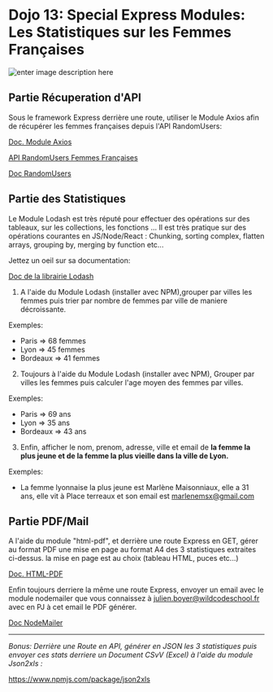 # Dojo 13: Special Express Modules: Les Statistiques sur les Femmes Françaises

![enter image description here](https://amandeepmittal.gallerycdn.vsassets.io/extensions/amandeepmittal/expressjs/2.0.0/1509881293872/Microsoft.VisualStudio.Services.Icons.Default)

## Partie Récuperation d'API

Sous le framework Express derrière une route, utiliser le Module Axios afin de récupérer les femmes françaises depuis l'API RandomUsers:

[Doc. Module Axios](https://www.npmjs.com/package/axios)

[API RandomUsers Femmes Françaises](https://randomuser.me/api/?results=500&gender=female&nat=fr)

[Doc RandomUsers](https://randomuser.me/)

## Partie des Statistiques

Le Module Lodash est très réputé pour effectuer des opérations sur des tableaux, sur les collections, les fonctions ...
Il est très pratique sur des opérations courantes en JS/Node/React : Chunking, sorting complex, flatten arrays, grouping by, merging by function etc...

Jettez un oeil sur sa documentation:

[Doc de la librairie Lodash](https://lodash.com/)

1.  A l'aide du Module Lodash (installer avec NPM),grouper par villes les femmes puis trier par nombre de femmes par ville de maniere décroissante.

Exemples:

* Paris => 68 femmes
* Lyon => 45 femmes
* Bordeaux => 41 femmes

2.  Toujours à l'aide du Module Lodash (installer avec NPM), Grouper par villes les femmes puis calculer l'age moyen des femmes par villes.

Exemples:

* Paris => 69 ans
* Lyon => 35 ans
* Bordeaux => 43 ans

3.  Enfin, afficher le nom, prenom, adresse, ville et email de **la femme la plus jeune et de la femme la plus vieille dans la ville de Lyon.**

Exemples:

* La femme lyonnaise la plus jeune est Marlène Maisonniaux, elle a 31 ans, elle vit à Place terreaux et son email est marlenemsx@gmail.com

## Partie PDF/Mail

A l'aide du module "html-pdf", et derrière une route Express en GET, gérer au format PDF une mise en page au format A4 des 3 statistiques extraites ci-dessus.
la mise en page est au choix (tableau HTML, puces etc...)

[Doc. HTML-PDF](https://www.npmjs.com/package/html-pdf)

Enfin toujours derriere la même une route Express, envoyer un email avec le module nodemailer que vous connaissez à julien.boyer@wildcodeschool.fr avec en PJ à cet email le PDF générer.

[Doc NodeMailer](https://nodemailer.com/about/)

---

_Bonus: Derrière une Route en API, générer en JSON les 3 statistiques puis envoyer ces stats derriere un Document CSvV (Excel) à l'aide du module Json2xls :_

https://www.npmjs.com/package/json2xls
